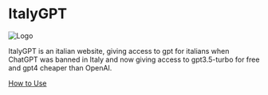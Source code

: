 # ItalyGPT

![Logo](https://italygpt.it/static/logo.png)

ItalyGPT is an italian website, giving access to gpt for italians when ChatGPT was banned in Italy and now giving access to gpt3.5-turbo for free and gpt4 cheaper than OpenAI.

[How to Use](https://github.com/uesleibros/OpenGPT/tree/main/opengpt/italygpt/DOC.md)
